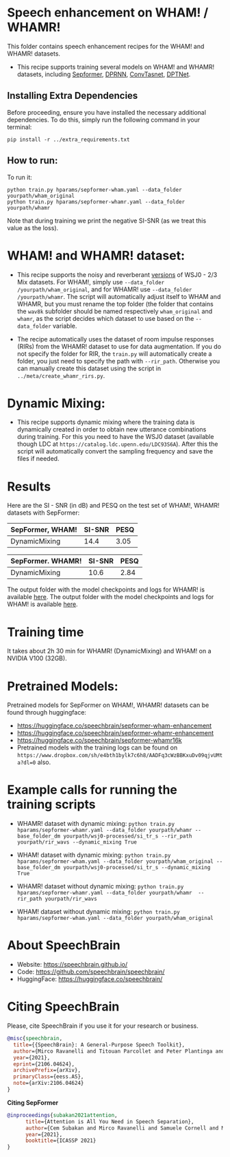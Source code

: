 # Speech enhancement on WHAM! / WHAMR!
This folder contains speech enhancement recipes for the WHAM! and WHAMR! datasets.

* This recipe supports training several models on WHAM! and WHAMR! datasets, including [Sepformer](https://arxiv.org/abs/2010.13154), [DPRNN](https://arxiv.org/abs/1910.06379), [ConvTasnet](https://arxiv.org/abs/1809.07454), [DPTNet](https://arxiv.org/abs/2007.13975).

## Installing Extra Dependencies

Before proceeding, ensure you have installed the necessary additional dependencies. To do this, simply run the following command in your terminal: 

```
pip install -r ../extra_requirements.txt
```

## How to run:
To run it:

```
python train.py hparams/sepformer-wham.yaml --data_folder yourpath/wham_original
python train.py hparams/sepformer-whamr.yaml --data_folder yourpath/whamr
```
Note that during training we print the negative SI-SNR (as we treat this value as the loss).

# WHAM! and WHAMR! dataset:

* This recipe supports the noisy and reverberant [versions](http://wham.whisper.ai/) of WSJ0 - 2/3 Mix datasets. For WHAM!, simply use `--data_folder /yourpath/wham_original`, and for WHAMR! use `--data_folder /yourpath/whamr`. The script will automatically adjust itself to WHAM and WHAMR, but you must rename the top folder (the folder that contains the `wav8k` subfolder should be named respectively `wham_original` and `whamr`, as the script decides which dataset to use based on the `--data_folder` variable.

* The recipe automatically uses the dataset of room impulse responses (RIRs) from the WHAMR! dataset to use for data augmentation. If you do not specify the folder for RIR, the `train.py` will automatically create a folder, you just need to specify the path with `--rir_path`. Otherwise you can manually create this dataset using the script in `../meta/create_whamr_rirs.py`.


# Dynamic Mixing:

* This recipe supports dynamic mixing where the training data is dynamically created in order to obtain new utterance combinations during training. For this you need to have the WSJ0 dataset (available though LDC at `https://catalog.ldc.upenn.edu/LDC93S6A`). After this the script will automatically convert the sampling frequency and save the files if needed.



# Results

Here are the SI - SNR (in dB) and PESQ on the test set of WHAM!, WHAMR! datasets with SepFormer:


|SepFormer, WHAM! | SI-SNR | PESQ |
|--- | ---| --- |
|DynamicMixing | 14.4 | 3.05 |


| SepFormer. WHAMR! | SI-SNR | PESQ |
| --- | --- | --- |
|DynamicMixing | 10.6 | 2.84 |


The output folder with the model checkpoints and logs for WHAMR! is available [here](https://www.dropbox.com/sh/kb0xrvi5k168ou2/AAAPB2U6HyyUT1gMoUH8gxQCa?dl=0).
The output folder with the model checkpoints and logs for WHAM! is available [here](https://www.dropbox.com/sh/pxz2xbj76ijd5ci/AAD3c3dHyszk4oHJaa26K1_ha?dl=0).

# Training time
It takes about 2h 30 min for WHAMR! (DynamicMixing) and WHAM! on a NVIDIA V100 (32GB).


# Pretrained Models:
Pretrained models for SepFormer on WHAM!, WHAMR! datasets can be found through huggingface:
* https://huggingface.co/speechbrain/sepformer-wham-enhancement
* https://huggingface.co/speechbrain/sepformer-whamr-enhancement
* https://huggingface.co/speechbrain/sepformer-whamr16k
* Pretrained models with the training logs can be found on `https://www.dropbox.com/sh/e4bth1bylk7c6h8/AADFq3cWzBBKxuDv09qjvUMta?dl=0` also.


# Example calls for running the training scripts

* WHAMR! dataset with dynamic mixing: `python train.py hparams/sepformer-whamr.yaml --data_folder yourpath/whamr --base_folder_dm yourpath/wsj0-processed/si_tr_s --rir_path yourpath/rir_wavs --dynamic_mixing True`

* WHAM! dataset with dynamic mixing: `python train.py hparams/sepformer-wham.yaml --data_folder yourpath/wham_original --base_folder_dm yourpath/wsj0-processed/si_tr_s --dynamic_mixing True`

* WHAMR! dataset without dynamic mixing: `python train.py hparams/sepformer-whamr.yaml --data_folder yourpath/whamr  --rir_path yourpath/rir_wavs`

* WHAM! dataset without dynamic mixing: `python train.py hparams/sepformer-wham.yaml --data_folder yourpath/wham_original`

# **About SpeechBrain**
- Website: https://speechbrain.github.io/
- Code: https://github.com/speechbrain/speechbrain/
- HuggingFace: https://huggingface.co/speechbrain/


# **Citing SpeechBrain**
Please, cite SpeechBrain if you use it for your research or business.

```bibtex
@misc{speechbrain,
  title={{SpeechBrain}: A General-Purpose Speech Toolkit},
  author={Mirco Ravanelli and Titouan Parcollet and Peter Plantinga and Aku Rouhe and Samuele Cornell and Loren Lugosch and Cem Subakan and Nauman Dawalatabad and Abdelwahab Heba and Jianyuan Zhong and Ju-Chieh Chou and Sung-Lin Yeh and Szu-Wei Fu and Chien-Feng Liao and Elena Rastorgueva and François Grondin and William Aris and Hwidong Na and Yan Gao and Renato De Mori and Yoshua Bengio},
  year={2021},
  eprint={2106.04624},
  archivePrefix={arXiv},
  primaryClass={eess.AS},
  note={arXiv:2106.04624}
}
```


**Citing SepFormer**
```bibtex
@inproceedings{subakan2021attention,
      title={Attention is All You Need in Speech Separation},
      author={Cem Subakan and Mirco Ravanelli and Samuele Cornell and Mirko Bronzi and Jianyuan Zhong},
      year={2021},
      booktitle={ICASSP 2021}
}
```
